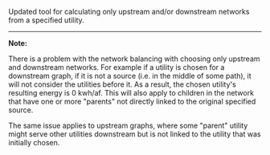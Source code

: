 Updated tool for calculating only upstream and/or downstream networks from a specified utility.

----

**Note:** 

There is a problem with the network balancing with choosing only upstream and downstream networks. For example if a utility is chosen for a downstream graph, if it is not a source (i.e. in the middle of some path), it will not consider the utilities before it. As a result, the chosen utility's resulting energy is 0 kwh/af. This will also apply to children in the network that have one or more "parents" not directly linked to the original specified source. 

The same issue applies to upstream graphs, where some "parent" utility might serve other utilities downstream but is not linked to the utility that was initially chosen.